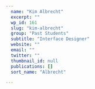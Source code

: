 ```yaml
---
  name: "Kim Albrecht"
  excerpt: ""
  wp_id: 161
  slug: "kim-albrecht"
  group: "Past Students"
  subtitle: "Interface Designer"
  website: ""
  email: ""
  twitter: ""
  thumbnail_id: null
  publications: []
  sort_name: "Albrecht"

---
```


